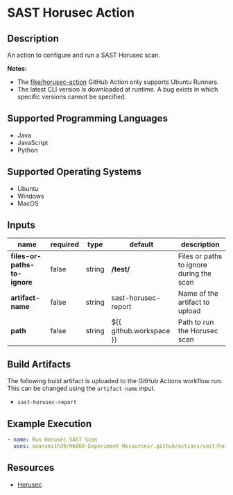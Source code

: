 # SAST Horusec Action

## Description

An action to configure and run a SAST Horusec scan.

**Notes:**
- The [fike/horusec-action](https://github.com/marketplace/actions/horusec) GitHub Action only supports Ubuntu Runners.
- The latest CLI version is downloaded at runtime. A bug exists in which specific versions cannot be specified.

## Supported Programming Languages

- Java
- JavaScript
- Python

## Supported Operating Systems

- Ubuntu
- Windows
- MacOS

## Inputs

| name                         | required | type   | default                 | description                              |
|------------------------------|----------|--------|-------------------------|------------------------------------------|
| **files-or-paths-to-ignore** | false    | string | **/test/**              | Files or paths to ignore during the scan |
| **artifact-name**            | false    | string | sast-horusec-report     | Name of the artifact to upload           |
| **path**                     | false    | string | ${{ github.workspace }} | Path to run the Horusec scan             |

## Build Artifacts

The following build artifact is uploaded to the GitHub Actions workflow run. This can be changed using the `artifact-name` input.
- `sast-horusec-report`

## Example Execution

```yaml
- name: Run Horusec SAST Scan
  uses: seansmith39/H6060-Experiment-Resources/.github/actions/sast/horusec@main
```

## Resources

- [Horusec](https://horusec.io/)
